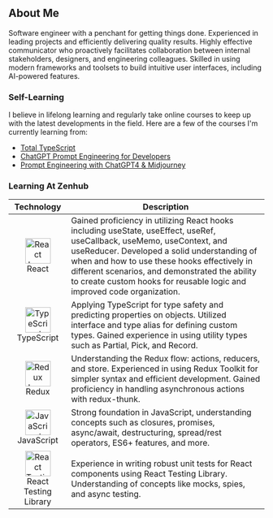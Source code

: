 ## About Me

Software engineer with a penchant for getting things done. Experienced in leading projects and efficiently delivering quality results. Highly effective communicator who proactively facilitates collaboration between internal stakeholders, designers, and engineering colleagues. Skilled in using modern frameworks and toolsets to build intuitive user interfaces, including AI-powered features.

### Self-Learning

I believe in lifelong learning and regularly take online courses to keep up with the latest developments in the field. Here are a few of the courses I'm currently learning from:

- [Total TypeScript](https://www.totaltypescript.com/)
- [ChatGPT Prompt Engineering for Developers](https://www.deeplearning.ai/short-courses/chatgpt-prompt-engineering-for-developers/)
- [Prompt Engineering with ChatGPT4 & Midjourney](https://www.udemy.com/course/gptcourse/)

### Learning At Zenhub

<table>
  <thead>
    <tr>
      <th>Technology</th>
      <th>Description</th>
    </tr>
  </thead>
  <tbody>
    <tr>
      <td align="center"><img src="https://imgur.com/YFOy2Wc.jpg" alt="React Logo" width="50" height="50"><br>React</td>
      <td>Gained proficiency in utilizing React hooks including useState, useEffect, useRef, useCallback, useMemo, useContext, and useReducer. Developed a solid understanding of when and how to use these hooks effectively in different scenarios, and demonstrated the ability to create custom hooks for reusable logic and improved code organization.</td>
    </tr>
    <tr>
      <td align="center"><img src="https://imgur.com/Y4aC5AB.jpg" alt="TypeScript Logo" width="50" height="50"><br>TypeScript</td>
      <td>Applying TypeScript for type safety and predicting properties on objects. Utilized interface and type alias for defining custom types. Gained experience in using utility types such as Partial, Pick, and Record.</td>
    </tr>
    <tr>
      <td align="center"><img src="https://imgur.com/cRU7LU3.jpg" alt="Redux Logo" width="50" height="50"><br>Redux</td>
      <td>Understanding the Redux flow: actions, reducers, and store. Experienced in using Redux Toolkit for simpler syntax and efficient development. Gained proficiency in handling asynchronous actions with redux-thunk.</td>
    </tr>
    <tr>
      <td align="center"><img src="https://imgur.com/Iq1dYKn.jpg" alt="JavaScript Logo" width="50" height="50"><br>JavaScript</td>
      <td>Strong foundation in JavaScript, understanding concepts such as closures, promises, async/await, destructuring, spread/rest operators, ES6+ features, and more.</td>
    </tr>
    <tr>
      <td align="center"><img src="https://imgur.com/9ZwiudL.jpg" alt="React Testing Library Logo" width="50" height="50"><br>React Testing Library</td>
      <td>Experience in writing robust unit tests for React components using React Testing Library. Understanding of concepts like mocks, spies, and async testing.</td>
    </tr>
  </tbody>
</table>






